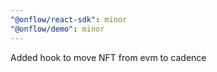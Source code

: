 ```yaml
---
"@onflow/react-sdk": minor
"@onflow/demo": minor
---
```


Added hook to move NFT from evm to cadence
